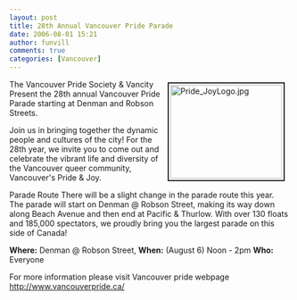 ```yaml
---
layout: post
title: 28th Annual Vancouver Pride Parade
date: 2006-08-01 15:21
author: funvill
comments: true
categories: [Vancouver]
---
```

<a href="http://blog.abluestar.com/public/uploads/2006/07/Pride_JoyLogo.jpg" rel="lightbox"><img src="http://blog.abluestar.com/public/uploads/2006/07/Pride_JoyLogo.jpg" alt="Pride_JoyLogo.jpg" title="Pride_JoyLogo.jpg" style="margin: 5px 10px; padding: 3px" align="right" border="2" height="167" width="200" /></a>

The Vancouver Pride Society &amp; Vancity Present the 28th annual Vancouver Pride Parade starting at Denman and Robson Streets.

Join us in bringing together the dynamic people and cultures of the city!
For the 28th year, we invite you to come out and celebrate the vibrant life and diversity of the Vancouver queer community, Vancouver's Pride &amp; Joy.

Parade Route
There will be a slight change in the parade route this year. The parade will start on Denman @ Robson Street, making its way down along Beach Avenue and then end at Pacific &amp; Thurlow. With over 130 floats and 185,000 spectators, we proudly bring you the largest parade on this side of Canada!

<strong>Where:</strong> Denman @ Robson Street,
<strong>When:</strong> (August 6) Noon - 2pm
<strong>Who:</strong> Everyone

For more information please visit Vancouver pride webpage
<a href="http://www.vancouverpride.ca/event-details.cfm">http://www.vancouverpride.ca/</a>
